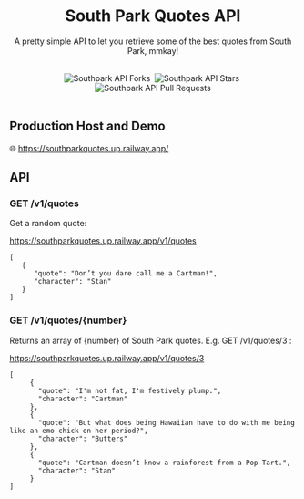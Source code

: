 <h1 align='center'>South Park Quotes API</h1>
<p align='center'>A pretty simple API to let you retrieve some of the best quotes from South Park, mmkay!</p>
&nbsp;
<div align='center' id='githubStats'>
 <img src='https://img.shields.io/github/forks/Thatskat/southpark-quotes-api?label=Forks&style=for-the-badge&color=%23bbf7d0' alt='Southpark API Forks'/>&nbsp;
 <img src='https://img.shields.io/github/stars/Thatskat/southpark-quotes-api?style=for-the-badge&color=%23bbf7d0' alt='Southpark API Stars'/>&nbsp;
 <img src='https://img.shields.io/github/issues-pr/Thatskat/southpark-quotes-api?style=for-the-badge&color=%23bbf7d0' alt='Southpark API Pull Requests'/>
</div>
&nbsp;
<h2>Production Host and Demo</h3>
🌐 <a href='https://southparkquotes.up.railway.app/'>https://southparkquotes.up.railway.app/</a>
&nbsp;

<h2>API</h2>
<h3><b>GET /v1/quotes</b></h3>
<p>Get a random quote:</p>
<a href='https://southparkquotes.up.railway.app/v1/quotes'>https://southparkquotes.up.railway.app/v1/quotes</a>
&nbsp;

```
[
   {
      "quote": "Don’t you dare call me a Cartman!",
      "character": "Stan"
   }
]
```


<h3><b>GET /v1/quotes/{number}</b></h3>
<p>Returns an array of {number} of South Park quotes. E.g. GET /v1/quotes/3 :</p>
<a href='https://southparkquotes.up.railway.app/v1/quotes/3'>https://southparkquotes.up.railway.app/v1/quotes/3</a>
&nbsp;

```
[
     {
       "quote": "I'm not fat, I'm festively plump.",
       "character": "Cartman"
     },
     {
       "quote": "But what does being Hawaiian have to do with me being like an emo chick on her period?",
       "character": "Butters"
     },
     {
       "quote": "Cartman doesn’t know a rainforest from a Pop-Tart.",
       "character": "Stan"
     }
]
```

